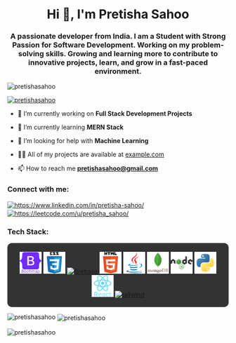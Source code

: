 <h1 align="center">Hi 👋, I'm Pretisha Sahoo</h1>
<h3 align="center">A passionate developer from India. I am a Student with Strong Passion for Software Development. Working on my problem-solving skills. Growing and learning more to contribute to innovative projects, learn, and grow in a fast-paced environment.</h3>

<p align="left"> <img src="https://komarev.com/ghpvc/?username=pretishasahoo&label=Profile%20views&color=0e75b6&style=flat" alt="pretishasahoo" /> </p>

<p align="left"> <a href="https://github.com/ryo-ma/github-profile-trophy"><img src="https://github-profile-trophy.vercel.app/?username=pretishasahoo&theme=darkhub" alt="pretishasahoo" /></a> </p>

- 🔭 I’m currently working on **Full Stack Development Projects**

- 🌱 I’m currently learning **MERN Stack**

- 🤝 I’m looking for help with **Machine Learning**

- 👨‍💻 All of my projects are available at [example.com](example.com)

- 📫 How to reach me **pretishasahoo@gmail.com**

<h3 align="left">Connect with me:</h3>
<p align="left">
<a href="https://linkedin.com/in/https://www.linkedin.com/in/pretisha-sahoo/" target="blank"><img align="center" src="https://raw.githubusercontent.com/rahuldkjain/github-profile-readme-generator/master/src/images/icons/Social/linked-in-alt.svg" alt="https://www.linkedin.com/in/pretisha-sahoo/" height="30" width="40" /></a>
<a href="https://www.leetcode.com/https://leetcode.com/u/pretisha_sahoo/" target="blank"><img align="center" src="https://raw.githubusercontent.com/rahuldkjain/github-profile-readme-generator/master/src/images/icons/Social/leet-code.svg" alt="https://leetcode.com/u/pretisha_sahoo/" height="30" width="40" /></a>
</p>

<h3 align="left">Tech Stack:</h3>
<p align="center" style="background-color: #333; padding: 20px; border-radius: 10px;">
  <a href="https://getbootstrap.com" target="_blank" rel="noreferrer"> 
    <img src="https://raw.githubusercontent.com/devicons/devicon/master/icons/bootstrap/bootstrap-plain-wordmark.svg" alt="bootstrap" width="50" height="50"/> 
  </a> 
  <a href="https://www.w3schools.com/css/" target="_blank" rel="noreferrer"> 
    <img src="https://raw.githubusercontent.com/devicons/devicon/master/icons/css3/css3-original-wordmark.svg" alt="css3" width="50" height="50"/> 
  </a> 
  <a href="https://firebase.google.com/" target="_blank" rel="noreferrer"> 
    <img src="https://www.vectorlogo.zone/logos/firebase/firebase-icon.svg" alt="firebase" width="50" height="50"/> 
  </a> 
  <a href="https://www.w3.org/html/" target="_blank" rel="noreferrer"> 
    <img src="https://raw.githubusercontent.com/devicons/devicon/master/icons/html5/html5-original-wordmark.svg" alt="html5" width="50" height="50"/> 
  </a> 
  <a href="https://www.java.com" target="_blank" rel="noreferrer"> 
    <img src="https://raw.githubusercontent.com/devicons/devicon/master/icons/java/java-original.svg" alt="java" width="50" height="50"/> 
  </a> 
  <a href="https://www.mongodb.com/" target="_blank" rel="noreferrer"> 
    <img src="https://raw.githubusercontent.com/devicons/devicon/master/icons/mongodb/mongodb-original-wordmark.svg" alt="mongodb" width="50" height="50"/> 
  </a> 
  <a href="https://nodejs.org" target="_blank" rel="noreferrer"> 
    <img src="https://raw.githubusercontent.com/devicons/devicon/master/icons/nodejs/nodejs-original-wordmark.svg" alt="nodejs" width="50" height="50"/> 
  </a> 
  <a href="https://www.python.org" target="_blank" rel="noreferrer"> 
    <img src="https://raw.githubusercontent.com/devicons/devicon/master/icons/python/python-original.svg" alt="python" width="50" height="50"/> 
  </a> 
  <a href="https://reactjs.org/" target="_blank" rel="noreferrer"> 
    <img src="https://raw.githubusercontent.com/devicons/devicon/master/icons/react/react-original-wordmark.svg" alt="react" width="50" height="50"/> 
  </a> 
  <a href="https://tailwindcss.com/" target="_blank" rel="noreferrer"> 
    <img src="https://www.vectorlogo.zone/logos/tailwindcss/tailwindcss-icon.svg" alt="tailwind" width="50" height="50"/> 
  </a> 
</p>

<p><img align="left" src="https://github-readme-stats.vercel.app/api/top-langs?username=pretishasahoo&show_icons=true&locale=en&layout=compact&theme=dark" alt="pretishasahoo" /></p>

<p>&nbsp;<img align="center" src="https://github-readme-stats.vercel.app/api?username=pretishasahoo&show_icons=true&locale=en&theme=dark" alt="pretishasahoo" /></p>

<p><img align="center" src="https://github-readme-streak-stats.herokuapp.com/?user=pretishasahoo&theme=dark" alt="pretishasahoo" /></p>
